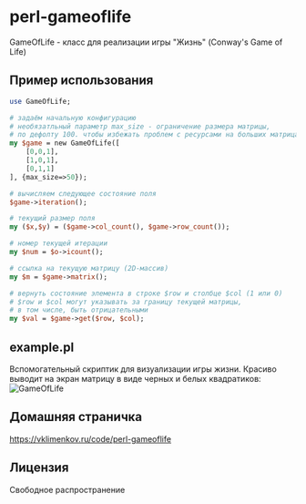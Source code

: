 # perl-gameoflife
GameOfLife - класс для реализации игры "Жизнь" (Conway's Game of Life)
## Пример использования
```Perl
use GameOfLife;

# задаём начальную конфигурацию
# необязатльный параметр max_size - ограничение размера матрицы,
# по дефолту 100. чтобы избежать проблем с ресурсами на больших матрицах
my $game = new GameOfLife([
	[0,0,1],
	[1,0,1],
	[0,1,1]
], {max_size=>50});

# вычисляем следующее состояние поля
$game->iteration();

# текущий размер поля
my ($x,$y) = ($game->col_count(), $game->row_count());

# номер текущей итерации
my $num = $o->icount();

# ссылка на текущую матрицу (2D-массив)
my $m = $game->matrix();

# вернуть состояние элемента в строке $row и столбце $col (1 или 0)
# $row и $col могут указывать за границу текущей матрицы, 
# в том числе, быть отрицательными
my $val = $game->get($row, $col);
```
## example.pl
Вспомогательный скриптик для визуализации игры жизни.
Красиво выводит на экран матрицу в виде черных и белых квадратиков:
![GameOfLife](https://vklimenkov.ru/img/22/gameoflife1.gif "Пример работы скрипта")

## Домашняя страничка
https://vklimenkov.ru/code/perl-gameoflife

## Лицензия
Свободное распространение
